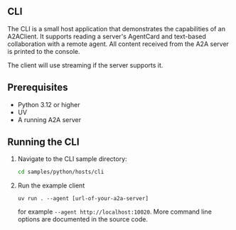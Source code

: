 ## CLI

The CLI is a small host application that demonstrates the capabilities of an A2AClient. It supports reading a server's AgentCard and text-based collaboration with a remote agent. All content received from the A2A server is printed to the console. 

The client will use streaming if the server supports it.

## Prerequisites

- Python 3.12 or higher
- UV
- A running A2A server

## Running the CLI

1. Navigate to the CLI sample directory:
    ```bash
    cd samples/python/hosts/cli
    ```
2. Run the example client
    ```
    uv run . --agent [url-of-your-a2a-server]
    ```

   for example `--agent http://localhost:10020`. More command line options are documented in the source code. 
